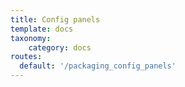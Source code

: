 ```yaml
---
title: Config panels
template: docs
taxonomy:
    category: docs
routes:
  default: '/packaging_config_panels'
---
```


